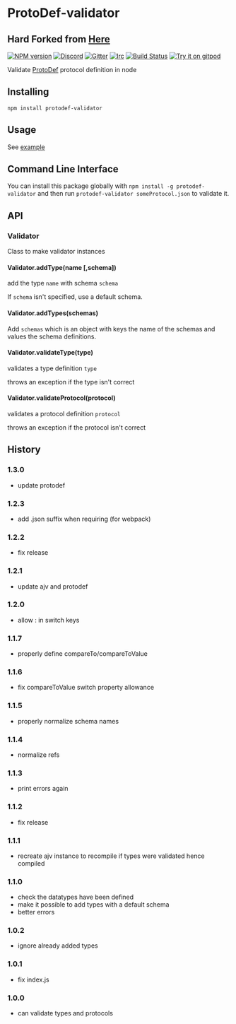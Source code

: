 # ProtoDef-validator

##  Hard Forked from [Here](https://github.com/ProtoDef-io/node-protodef-validator)

[![NPM version](https://img.shields.io/npm/v/protodef-validator.svg)](http://npmjs.com/package/protodef-validator)
[![Discord](https://img.shields.io/badge/chat-on%20discord-brightgreen.svg)](https://discord.gg/GsEFRM8)
[![Gitter](https://img.shields.io/badge/chat-on%20gitter-brightgreen.svg)](https://gitter.im/PrismarineJS/general)
[![Irc](https://img.shields.io/badge/chat-on%20irc-brightgreen.svg)](https://irc.gitter.im/)
[![Build Status](https://github.com/ProtoDef-io/node-protodef-validator/workflows/CI/badge.svg)](https://github.com/ProtoDef-io/node-protodef-validator/actions?query=workflow%3A%22CI%22)
[![Try it on gitpod](https://img.shields.io/badge/try-on%20gitpod-brightgreen.svg)](https://gitpod.io/#https://github.com/ProtoDef-io/node-protodef-validator)


Validate [ProtoDef](https://github.com/ProtoDef-io/ProtoDef) protocol definition in node

## Installing

```
npm install protodef-validator
```

## Usage

See [example](example.js)

## Command Line Interface

You can install this package globally with `npm install -g protodef-validator` and then run `protodef-validator someProtocol.json` to validate it.

## API

### Validator

Class to make validator instances

#### Validator.addType(name [,schema])

add the type `name` with schema `schema`

If `schema` isn't specified, use a default schema.

#### Validator.addTypes(schemas)

Add `schemas` which is an object with keys the name of the schemas and values the schema definitions.

#### Validator.validateType(type)

validates a type definition `type`

throws an exception if the type isn't correct

#### Validator.validateProtocol(protocol)

validates a protocol definition `protocol`

throws an exception if the protocol isn't correct

## History

### 1.3.0

* update protodef

### 1.2.3

* add .json suffix when requiring (for webpack)

### 1.2.2

* fix release

### 1.2.1

* update ajv and protodef

### 1.2.0

* allow : in switch keys

### 1.1.7

* properly define compareTo/compareToValue

### 1.1.6

* fix compareToValue switch property allowance

### 1.1.5

* properly normalize schema names

### 1.1.4

* normalize refs

### 1.1.3

* print errors again

### 1.1.2

* fix release

### 1.1.1

* recreate ajv instance to recompile if types were validated hence compiled

### 1.1.0

* check the datatypes have been defined
* make it possible to add types with a default schema
* better errors

### 1.0.2

* ignore already added types

### 1.0.1

* fix index.js

### 1.0.0

* can validate types and protocols
